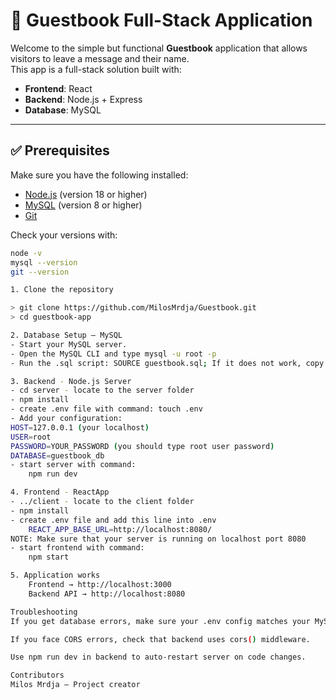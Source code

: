 # 📖 Guestbook Full-Stack Application

Welcome to the simple but functional **Guestbook** application that allows visitors to leave a message and their name.  
This app is a full-stack solution built with:

- **Frontend**: React
- **Backend**: Node.js + Express
- **Database**: MySQL

---

## ✅ Prerequisites

Make sure you have the following installed:

- [Node.js](https://nodejs.org/) (version 18 or higher)
- [MySQL](https://dev.mysql.com/) (version 8 or higher)
- [Git](https://git-scm.com/)

Check your versions with:

```bash
node -v
mysql --version
git --version

1. Clone the repository

> git clone https://github.com/MilosMrdja/Guestbook.git
> cd guestbook-app

2. Database Setup – MySQL
- Start your MySQL server.
- Open the MySQL CLI and type mysql -u root -p
- Run the .sql script: SOURCE guestbook.sql; If it does not work, copy the script and run in MySQL workbanch

3. Backend - Node.js Server
- cd server - locate to the server folder
- npm install
- create .env file with command: touch .env
- Add your configuration:
HOST=127.0.0.1 (your localhost)
USER=root
PASSWORD=YOUR_PASSWORD (you should type root user password)
DATABASE=guestbook_db
- start server with command:
    npm run dev

4. Frontend - ReactApp
- ../client - locate to the client folder
- npm install
- create .env file and add this line into .env
    REACT_APP_BASE_URL=http://localhost:8080/
NOTE: Make sure that your server is running on localhost port 8080
- start frontend with command:
    npm start

5. Application works
    Frontend → http://localhost:3000
    Backend API → http://localhost:8080

Troubleshooting
If you get database errors, make sure your .env config matches your MySQL setup.

If you face CORS errors, check that backend uses cors() middleware.

Use npm run dev in backend to auto-restart server on code changes.

Contributors
Milos Mrdja – Project creator
```
